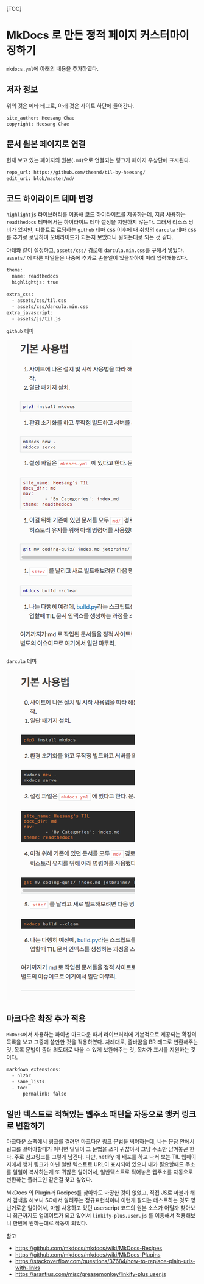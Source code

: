 [TOC]

# MkDocs 로 만든 정적 페이지 커스터마이징하기

`mkdocs.yml`에 아래의 내용을 추가하였다.

## 저자 정보


위의 것은 메타 태그로, 아래 것은 사이트 하단에 들어간다.

```
site_author: Heesang Chae
copyright: Heesang Chae
```

## 문서 원본 페이지로 연결

현재 보고 있는 페이지의 원본(`.md`)으로 연결되는 링크가 페이지 우상단에 표시된다.

```
repo_url: https://github.com/theand/til-by-heesang/
edit_uri: blob/master/md/
```


## 코드 하이라이트 테마 변경

`highlightjs` 라이브러리를 이용해 코드 하이라이트를 제공하는데, 지금 사용하는 `readthedocs` 테마에서는 하이라이트 테마 설정을 지원하지 않는다. 그래서 리소스 낭비가 있지만, 디폴트로 로딩하는 `github` 테마 css 이후에 내 취향의 `darcula` 테마 css를 추가로 로딩하여 오버라이드가 되는지 보았더니 원하는대로 되는 것 같다.

아래와 같이 설정하고, `assets/css/` 경로에 `darcula.min.css`를 구해서 넣었다. `assets/` 에 다른 파일들은 나중에 추가로 손볼일이 있을까하여 미리 입력해놓았다.

```
theme:
  name: readthedocs
  highlightjs: true

extra_css:
  - assets/css/til.css
  - assets/css/darcula.min.css
extra_javascript:
  - assets/js/til.js

```

`github` 테마

![./hilite-github.png](hilite-github.png)

`darcula` 테마

![./hilite-darcula.png](hilite-darcula.png)

## 마크다운 확장 추가 적용

`MkDocs`에서 사용하는 파이썬 마크다운 파서 라이브러리에 기본적으로 제공되는 확장의 목록을 보고 그중에 쓸만한 것을 적용하였다. 차례대로, 줄바꿈을 BR 태그로 변환해주는 것, 목록 문법이 좀더 의도대로 나올 수 있게 보완해주는 것, 목차가 표시를 지원하는 것이다.


```
markdown_extensions:
  - nl2br
  - sane_lists
  - toc:
      permalink: false
```


## 일반 텍스트로 적혀있는 웹주소 패턴을 자동으로 앵커 링크로 변환하기

마크다운 스펙에서 링크를 걸려면 마크다운 링크 문법을 써야하는데, 나는 문장 안에서 링크를 걸어야할때가 아니면 일일이 그 문법을 쓰기 귀찮아서 그냥 주소만 남겨놓곤 한다. 주로 참고링크를 그렇게 남긴다. 다만, netlify 에 배포를 하고 나서 보는 TIL 웹페이지에서 앵커 링크가 아닌 일반 텍스트로 URL이 표시되어 있으니 내가 필요할때도 주소를 일일이 복사하는게 또 귀찮은 일이어서, 일반텍스트로 적어놓은 웹주소를 자동으로 변환하는 플러그인 같은걸 찾고 싶었다.

MkDocs 의 Plugin과 Recipes를 찾아봐도 마땅한 것이 없었고, 직접 JS로 짜볼까 해서 검색을 해보니 SO에서 알려주는 정규표현식이나 이런게 잘되는 테스트하는 것도 영 번거로운 일이어서, 마침 사용하고 있던 userscript 코드의 원본 소스가 어딜까 찾아보니 최근까지도 업데이트가 되고 있어서 `linkify-plus.user.js` 를 이용해서 적용해보니 한번에 원하는대로 작동이 되었다.


참고
- https://github.com/mkdocs/mkdocs/wiki/MkDocs-Recipes
- https://github.com/mkdocs/mkdocs/wiki/MkDocs-Plugins
- https://stackoverflow.com/questions/37684/how-to-replace-plain-urls-with-links
- https://arantius.com/misc/greasemonkey/linkify-plus.user.js
